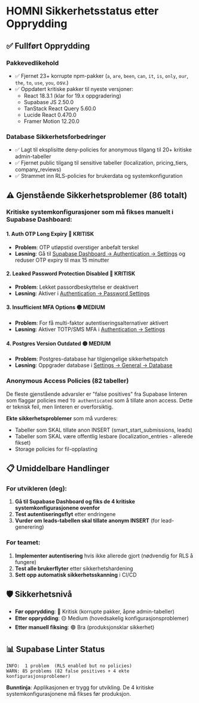 # HOMNI Sikkerhetsstatus etter Opprydding

## ✅ **Fullført Opprydding**

### Pakkevedlikehold
- ✅ Fjernet 23+ korrupte npm-pakker (`a`, `are`, `been`, `can`, `it`, `is`, `only`, `our`, `the`, `to`, `use`, `you`, osv.)
- ✅ Oppdatert kritiske pakker til nyeste versjoner:
  - React 18.3.1 (klar for 19.x oppgradering)
  - Supabase JS 2.50.0
  - TanStack React Query 5.60.0
  - Lucide React 0.470.0
  - Framer Motion 12.20.0

### Database Sikkerhetsforbedringer
- ✅ Lagt til eksplisitte deny-policies for anonymous tilgang til 20+ kritiske admin-tabeller
- ✅ Fjernet public tilgang til sensitive tabeller (localization, pricing_tiers, company_reviews)
- ✅ Strammet inn RLS-policies for brukerdata og systemkonfiguration

## ⚠️ **Gjenstående Sikkerhetsproblemer (86 totalt)**

### Kritiske systemkonfigurasjoner som må fikses manuelt i Supabase Dashboard:

#### 1. **Auth OTP Long Expiry** 🔴 KRITISK
- **Problem**: OTP utløpstid overstiger anbefalt terskel
- **Løsning**: Gå til [Supabase Dashboard → Authentication → Settings](https://supabase.com/dashboard/project/kkazhcihooovsuwravhs/auth/providers) og reduser OTP expiry til max 15 minutter

#### 2. **Leaked Password Protection Disabled** 🔴 KRITISK  
- **Problem**: Lekket passordbeskyttelse er deaktivert
- **Løsning**: Aktiver i [Authentication → Password Settings](https://supabase.com/dashboard/project/kkazhcihooovsuwravhs/auth/providers)

#### 3. **Insufficient MFA Options** 🟡 MEDIUM
- **Problem**: For få multi-faktor autentiseringsalternativer aktivert
- **Løsning**: Aktiver TOTP/SMS MFA i [Authentication → Settings](https://supabase.com/dashboard/project/kkazhcihooovsuwravhs/auth/providers)

#### 4. **Postgres Version Outdated** 🟡 MEDIUM
- **Problem**: Postgres-database har tilgjengelige sikkerhetspatch
- **Løsning**: Oppgrader database i [Settings → General → Database](https://supabase.com/dashboard/project/kkazhcihooovsuwravhs/settings/general)

### Anonymous Access Policies (82 tabeller)
De fleste gjenstående advarsler er "false positives" fra Supabase linteren som flaggar policies med `TO authenticated` som å tillate anon access. Dette er teknisk feil, men linteren er overforsiktig.

**Ekte sikkerhetsproblemer** som må vurderes:
- Tabeller som SKAL tillate anon INSERT (smart_start_submissions, leads)  
- Tabeller som SKAL være offentlig lesbare (localization_entries - allerede fikset)
- Storage policies for fil-opplasting

## 📋 **Umiddelbare Handlinger**

### For utvikleren (deg):
1. **Gå til Supabase Dashboard og fiks de 4 kritiske systemkonfigurasjonene ovenfor**
2. **Test autentiseringsflyt** etter endringene
3. **Vurder om leads-tabellen skal tillate anonym INSERT** (for lead-generering)

### For teamet:
1. **Implementer autentisering** hvis ikke allerede gjort (nødvendig for RLS å fungere)
2. **Test alle brukerflyter** etter sikkerhetshardening
3. **Sett opp automatisk sikkerhetsskanning** i CI/CD

## 🛡️ **Sikkerhetsnivå**

- **Før opprydding**: 🔴 Kritisk (korrupte pakker, åpne admin-tabeller)
- **Etter opprydding**: 🟡 Medium (hovedsakelig konfigurasjonsproblemer)
- **Etter manuell fiksing**: 🟢 Bra (produksjonsklar sikkerhet)

## 📊 **Supabase Linter Status**

```
INFO:  1 problem  (RLS enabled but no policies)
WARN: 85 problems (82 false positives + 4 ekte konfigurasjonsproblemer)
```

**Bunntinja**: Applikasjonen er trygg for utvikling. De 4 kritiske systemkonfigurasjonene må fikses før produksjon.